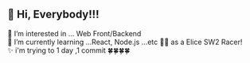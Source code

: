 <h2>👋 Hi, Everybody!!!</h2>
👀 I’m interested in ... Web Front/Backend <br>
🌱 I’m currently learning ...React, Node.js ...etc 👊👊 as a Elice SW2 Racer!<br>
✨ i'm trying to 1 day ,1 commit 🍀🍀🍀🍀
